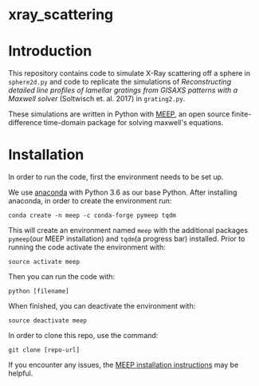 # xray_scattering

# Introduction
This repository contains code to simulate X-Ray scattering off a sphere in ```sphere2d.py``` and code to replicate the simulations of *Reconstructing detailed line profiles of lamellar gratings from GISAXS patterns with a Maxwell solver* (Soltwisch et. al. 2017) in ```grating2.py```.

These simulations are written in Python with [MEEP](https://meep.readthedocs.io/en/latest/), an open source finite-difference time-domain package for solving maxwell's equations.

# Installation
In order to run the code, first the environment needs to be set up.

We use [anaconda](https://docs.anaconda.com/anaconda/user-guide/faq/#anaconda-faq-35) with Python 3.6 as our base Python.
After installing anaconda, in order to create the environment run:
```
conda create -n meep -c conda-forge pymeep tqdm
```
This will create an environment named ```meep``` with the additional packages ```pymeep```(our MEEP installation) and ```tqdm```(a progress bar) installed. Prior to running the code activate the environment with:
```
source activate meep
```
Then you can run the code with:
```
python [filename]
```
When finished, you can deactivate the environment with:
```
source deactivate meep
```

In order to clone this repo, use the command:
```
git clone [repo-url]
```

If you encounter any issues, the [MEEP installation instructions](https://meep.readthedocs.io/en/latest/) may be helpful.
